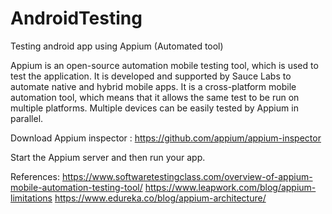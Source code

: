 # AndroidTesting
Testing android app using Appium (Automated tool)

Appium is an open-source automation mobile testing tool, which is used to test the application. 
It is developed and supported by Sauce Labs to automate native and hybrid mobile apps. 
It is a cross-platform mobile automation tool, which means that it allows the same test to be run on multiple platforms. 
Multiple devices can be easily tested by Appium in parallel.

Download Appium inspector : https://github.com/appium/appium-inspector

Start the Appium server and then run your app.

References:
https://www.softwaretestingclass.com/overview-of-appium-mobile-automation-testing-tool/
https://www.leapwork.com/blog/appium-limitations
https://www.edureka.co/blog/appium-architecture/
